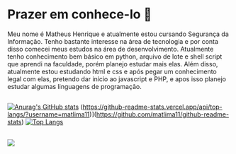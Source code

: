 <h1>Prazer em conhece-lo 👋</h1>

Meu nome é Matheus Henrique e atualmente estou cursando Segurança da Informação. Tenho bastante interesse na área de tecnologia e por conta disso comecei meus estudos na área de desenvolvimento. Atualmente tenho conhecimento bem básico em python, arquivo de lote e shell script que aprendi na faculdade, porém planejo estudar mais elas. Além disso, atualmente estou estudando html e css e após pegar um conhecimento legal com elas, pretendo dar início ao javascript e PHP, e apos isso planejo estudar algumas linguagens de programação.
##

[![Anurag's GitHub stats](https://github-readme-stats.vercel.app/api?username=matlima11)](https://github.com/matlima11/github-readme-stats) (https://github-readme-stats.vercel.app/api/top-langs/?username=matlima11)](https://github.com/matlima11/github-readme-stats)
[![Top Langs](https://github-readme-stats.vercel.app/api/top-langs/?username=matlima11)](https://github.com/matlima11/github-readme-stats)
<br>
<br>
<div>
<a href="https://www.linkedin.com/in/matheus-lima-7221351a2/" targat="_blank"> <img src="https://img.shields.io/badge/-LinkedIn-blue" target="_blank"></a>
</div>
